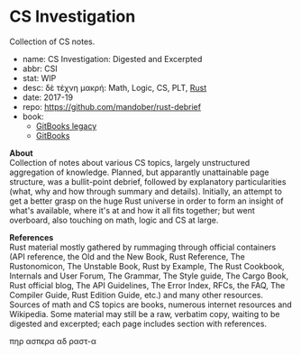 # CS Investigation

Collection of CS notes.

- name: CS Investigation: Digested and Excerpted
- abbr: CSI
- stat: WIP
- desc: δὲ τέχνη μακρή: Math, Logic, CS, PLT, [Rust][trl]
- date: 2017-19
- repo: https://github.com/mandober/rust-debrief
- book:
  - [GitBooks legacy][gbl]
  - [GitBooks][gbn]


**About**    
Collection of notes about various CS topics, largely unstructured aggregation of knowledge. Planned, but apparantly unattainable page structure, was a bullit-point debrief, followed by explanatory particularities (what, why and how through summary and details). Initially, an attempt to get a better grasp on the huge Rust universe in order to form an insight of what's available, where it's at and how it all fits together; but went overboard, also touching on math, logic and CS at large.

**References**   
Rust material mostly gathered by rummaging through official containers (API reference, the Old and the New Book, Rust Reference, The Rustonomicon, The Unstable Book, Rust by Example, The Rust Cookbook, Internals and User Forum, The Grammar, The Style guide, The Cargo Book, Rust official blog, The API Guidelines, The Error Index, RFCs, the FAQ, The Compiler Guide, Rust Edition Guide, etc.) and many other resources. Sources of math and CS topics are books, numerous internet resources and Wikipedia. Some material may still be a raw, verbatim copy, waiting to be digested and excerpted; each page includes section with references.



[gbl]: https://mandober.gitbooks.io/rust-debrief
[gbn]: https://devrev.gitbook.io/rust-debrief/
[ghr]: https://github.com/mandober/rust-debrief
[trl]: https://www.rust-lang.org/

πηρ ασπϵρα αδ ραστ-α
